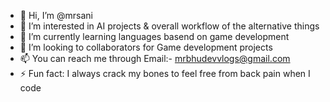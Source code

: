 - 👋 Hi, I’m @mrsani
- 👀 I’m interested in AI projects & overall workflow of the alternative things 
- 🌱 I’m currently learning languages basend on game development
- 💞️ I’m looking to collaborators for Game development projects
- 📫 You can reach me through Email:- mrbhudevvlogs@gmail.com
- ⚡ Fun fact: I always crack my  bones to feel free from back pain when I code

<!---
mrsani00/mrsani00 is a ✨ special ✨ repository because its `README.md` (this file) appears on your GitHub profile.
You can click the Preview link to take a look at your changes.
--->
